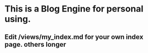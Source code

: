 This is a Blog Engine for personal using.
======================

Edit /views/my_index.md for your own index page.
others
longer
-----------------
